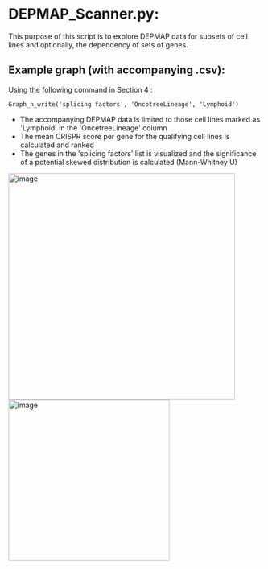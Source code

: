 # DEPMAP_Scanner.py:
This purpose of this script is to explore DEPMAP data for subsets of cell lines and optionally, the dependency of sets of genes.

## Example graph (with accompanying .csv):
Using the following command in Section 4 :<br>

    Graph_n_write('splicing factors', 'OncotreeLineage', 'Lymphoid')

- The accompanying DEPMAP data is limited to those cell lines marked as 'Lymphoid' in the 'OncetreeLineage' column
- The mean CRISPR score per gene for the qualifying cell lines is calculated and ranked
- The genes in the 'splicing factors' list is visualized and the significance of a potential skewed distribution is calculated (Mann-Whitney U)

<img width="450" alt="image" src="https://github.com/user-attachments/assets/eae04b06-74b7-4728-9de4-c58aab3cb1f2">
<br>
<img width="320" alt="image" src="https://github.com/user-attachments/assets/c33c371a-20b0-4624-ba19-29f563d49f4c">

